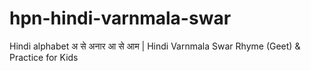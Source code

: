 # hpn-hindi-varnmala-swar
Hindi alphabet अ से अनार आ से आम | Hindi Varnmala Swar Rhyme (Geet) &amp; Practice for Kids
